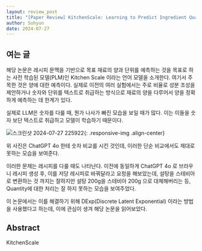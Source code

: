```yaml
---
layout: review_post
title: "[Paper Review] KitchenScale: Learning to Predict Ingredient Quantities from Recipe Contexts"
author: Sohyun
date: 2024-07-27
---
```


## 여는 글

해당 논문은 레시피 문맥을 기반으로 목표 재료의 양과 단위를 예측하는 것을 목표로 하는 사전 학습된 모델(PLM)인 Kitchen Scale 이라는 언어 모델을 소개한다. 여기서 주목한 것은 양에 대한 예측이다. 실제로 이전의 여러 실험에서는 주로 비율로 성분 조성을 제안하거나 숫자와 단위를 텍스트로 취급하는 방식으로 재료의 양을 다루어서 양을 정확하게 예측하는 데 한계가 있다.

실제로 LLM은 숫자를 다룰 때, 뭔가 나사가 빠진 모습을 보일 때가 많다. 이는 이들을 숫자 보단 텍스트로 취급하고 모델이 학습하기 때문이다.

![스크린샷 2024-07-27 225922](https://github.com/user-attachments/assets/7d0ecb9a-df9b-4560-a551-9183479c0fe2){: .responsive-img .align-center}


위 사진은 ChatGPT 4o 한테 숫자 비교를 시킨 것인데, 이러한 단순 비교에서도 제대로 못하는 모습을 보여준다.

이러한 문제는 레시피를 다룰 때도 나타난다. 이전에 동일하게 ChatGPT 4o 로 브라우니 레시피 생성 후, 이를 저당 레시피로 바꿔달라고 요청을 해보았는데, 설탕을 스테비아로 변환하는 것 까지는 잘하지만 설탕 200g을 스테비아 200g 으로 대체해버리는 등, Quantity에 대한 처리는 잘 하지 못하는 모습을 보여주었다.

이 논문에서는 이를 해결하기 위해 DExp(Discrete Latent Exponential) 이라는 방법을 사용했다고 하는데, 이에 관심이 생겨 해당 논문을 읽어보았다.

## Abstract

KitchenScale 
<!--stackedit_data:
eyJoaXN0b3J5IjpbMjA4MDM4MDAzMCwzNTEyMjU4MjAsLTE3Nz
M4MzU3NDddfQ==
-->